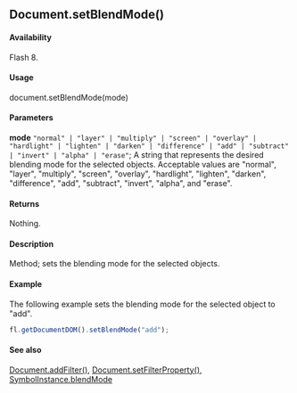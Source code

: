## Document.setBlendMode()

#### Availability

Flash 8.

#### Usage

document.setBlendMode(mode)

#### Parameters

**mode** `"normal" | "layer" | "multiply" | "screen" | "overlay" | "hardlight" | "lighten" | "darken" | "difference" | "add" | "subtract" | "invert" | "alpha" | "erase"`; A string that represents the desired blending mode for the selected objects. Acceptable values are "normal", "layer", "multiply", "screen", "overlay", "hardlight", "lighten", "darken", "difference", "add", "subtract", "invert", "alpha", and "erase".

#### Returns

Nothing.

#### Description

Method; sets the blending mode for the selected objects.

#### Example

The following example sets the blending mode for the selected object to "add".

```javascript
fl.getDocumentDOM().setBlendMode("add");
```

#### See also

[Document.addFilter()](../Document_object/Document3.md), [Document.setFilterProperty()](../Document_object/Document520.md), [SymbolInstance.blendMode](../SymbolInstance_object/SymbolInstance4.md)
